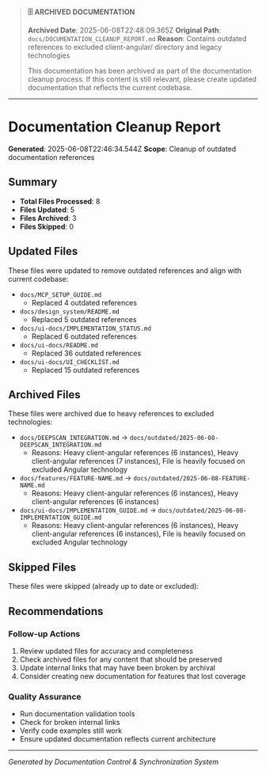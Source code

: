 > **🗄️ ARCHIVED DOCUMENTATION**
> 
> **Archived Date**: 2025-06-08T22:48:09.365Z
> **Original Path**: `docs/DOCUMENTATION_CLEANUP_REPORT.md`
> **Reason**: Contains outdated references to excluded client-angular/ directory and legacy technologies
> 
> This documentation has been archived as part of the documentation cleanup process.
> If this content is still relevant, please create updated documentation that reflects the current codebase.

---

# Documentation Cleanup Report

**Generated**: 2025-06-08T22:46:34.544Z
**Scope**: Cleanup of outdated documentation references

## Summary

- **Total Files Processed**: 8
- **Files Updated**: 5
- **Files Archived**: 3
- **Files Skipped**: 0

## Updated Files

These files were updated to remove outdated references and align with current codebase:

- `docs/MCP_SETUP_GUIDE.md`
  - Replaced 4 outdated references
- `docs/design_system/README.md`
  - Replaced 5 outdated references
- `docs/ui-docs/IMPLEMENTATION_STATUS.md`
  - Replaced 6 outdated references
- `docs/ui-docs/README.md`
  - Replaced 36 outdated references
- `docs/ui-docs/UI_CHECKLIST.md`
  - Replaced 15 outdated references

## Archived Files

These files were archived due to heavy references to excluded technologies:

- `docs/DEEPSCAN_INTEGRATION.md` → `docs/outdated/2025-06-08-DEEPSCAN_INTEGRATION.md`
  - Reasons: Heavy client-angular references (6 instances), Heavy client-angular references (7 instances), File is heavily focused on excluded Angular technology
- `docs/features/FEATURE-NAME.md` → `docs/outdated/2025-06-08-FEATURE-NAME.md`
  - Reasons: Heavy client-angular references (6 instances), Heavy client-angular references (6 instances)
- `docs/ui-docs/IMPLEMENTATION_GUIDE.md` → `docs/outdated/2025-06-08-IMPLEMENTATION_GUIDE.md`
  - Reasons: Heavy client-angular references (6 instances), Heavy client-angular references (6 instances), File is heavily focused on excluded Angular technology

## Skipped Files

These files were skipped (already up to date or excluded):


## Recommendations

### Follow-up Actions
1. Review updated files for accuracy and completeness
2. Check archived files for any content that should be preserved
3. Update internal links that may have been broken by archival
4. Consider creating new documentation for features that lost coverage

### Quality Assurance
- Run documentation validation tools
- Check for broken internal links
- Verify code examples still work
- Ensure updated documentation reflects current architecture

---
*Generated by Documentation Control & Synchronization System*
